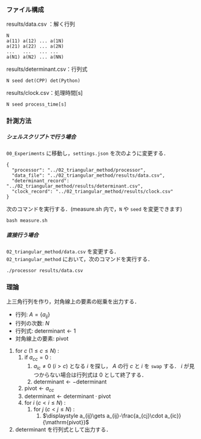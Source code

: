 ### ファイル構成
results/data.csv ：解く行列
```
N
a(11) a(12) ... a(1N)
a(21) a(22) ... a(2N)
...   ...   ... ...
a(N1) a(N2) ... a(NN)
```
results/determinant.csv：行列式  
```
N seed det(CPP) det(Python)
```
results/clock.csv：処理時間[s]  
```
N seed process_time[s]
```
### 計測方法
##### シェルスクリプトで行う場合
``00_Experiments`` に移動し，``settings.json`` を次のように変更する．
```
{
  "processor": "../02_triangular_method/processor",
  "data_file": "../02_triangular_method/results/data.csv",
  "determinant_record": "../02_triangular_method/results/determinant.csv",
  "clock_record": "../02_triangular_method/results/clock.csv"
}
```
次のコマンドを実行する．(measure.sh 内で，``N`` や ``seed`` を変更できます)
```
bash measure.sh
```
##### 直接行う場合
``02_triangular_method/data.csv`` を変更する．  
``02_triangular_method`` において，次のコマンドを実行する．
```
./processor results/data.csv
```

### 理論
上三角行列を作り，対角線上の要素の総乗を出力する．  
- 行列: $A=\{a_{ij}\}$
- 行列の次数: $N$
- 行列式: $\mathrm{determinant\gets 1}$  
- 対角線上の要素: $\mathrm{pivot}$  

1. $\mathrm{for}\ c\ (1\le c\le N)$ :  
    1. $\mathrm{if}\ a_{cc} = 0$ :  
        1. $a_{ic} \neq 0\ (i \gt c)$ となる $i$ を探し， $A$ の行 $c$ と $i$ を ``swap`` する． $i$ が見つからない場合は行列式は $0$ として終了する．
        2.  $\mathrm{determinant}\gets -\mathrm{determinant}$
    2. $\mathrm{pivot} \gets a_{cc}$
    3. $\mathrm{determinant}\gets \mathrm{determinant} \cdot \mathrm{pivot}$
    4. $\mathrm{for}\ i\ (c\lt i\le N)$ :  
        1. $\mathrm{for}\ j\ (c\lt j\le N)$ :  
            1. $\displaystyle a_{ij}\gets a_{ij}-\frac{a_{cj}\cdot a_{ic}}{\mathrm{pivot}}$  
2. $\mathrm{determinant}$ を行列式として出力する．
